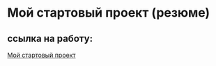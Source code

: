 # Мой стартовый проект (резюме)
## ссылка на работу:
[Мой стартовый проект](https://straussjack.github.io/beginPage/)
